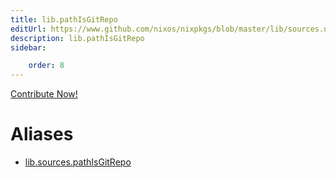 ```yaml
---
title: lib.pathIsGitRepo
editUrl: https://www.github.com/nixos/nixpkgs/blob/master/lib/sources.nix#L173C19
description: lib.pathIsGitRepo
sidebar:

    order: 8
---
```


<a href="https://www.github.com/nixos/nixpkgs/blob/master/lib/sources.nix#L173C19">Contribute Now!</a>


# Aliases

- [lib.sources.pathIsGitRepo](/nix-doc-comments/reference/lib/sources/lib-sources-pathIsGitRepo)


